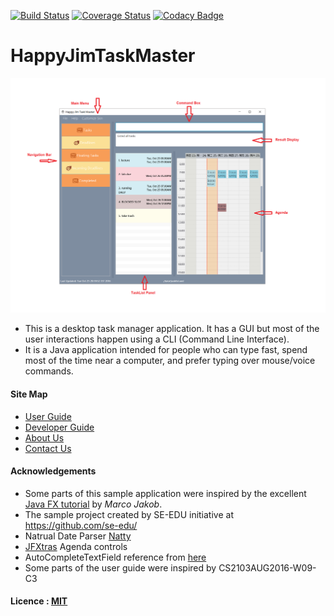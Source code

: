 [![Build Status](https://travis-ci.org/CS2103AUG2016-W09-C2/main.svg?branch=master)](https://travis-ci.org/CS2103AUG2016-W09-C2/main)
[![Coverage Status](https://coveralls.io/repos/github/CS2103AUG2016-W09-C2/main/badge.svg?branch=master)](https://coveralls.io/github/CS2103AUG2016-W09-C2/main?branch=master)
[![Codacy Badge](https://api.codacy.com/project/badge/Grade/57ca405c8cfb4a95b7b49cb6479573c5)](https://www.codacy.com/app/victoriaduanyc/main?utm_source=github.com&amp;utm_medium=referral&amp;utm_content=CS2103AUG2016-W09-C2/main&amp;utm_campaign=Badge_Grade)
# HappyJimTaskMaster

<img src="docs/images/UI.png" width="800"><br>

* This is a desktop task manager application. It has a GUI but most of the user interactions happen using 
  a CLI (Command Line Interface).
* It is a Java application intended for people who can type fast, spend most of the time near a computer, and prefer typing over mouse/voice commands.

#### Site Map
* [User Guide](docs/UserGuide.md) 
* [Developer Guide](docs/DeveloperGuide.md) 
* [About Us](docs/AboutUs.md)
* [Contact Us](docs/ContactUs.md)


#### Acknowledgements

* Some parts of this sample application were inspired by the excellent 
  [Java FX tutorial](http://code.makery.ch/library/javafx-8-tutorial/) by *Marco Jakob*. 
* The sample project created by SE-EDU initiative at https://github.com/se-edu/
* Natrual Date Parser [Natty](http://natty.joestelmach.com/)
* [JFXtras](http://jfxtras.org/) Agenda controls
* AutoCompleteTextField reference from [here](https://gist.github.com/floralvikings/10290131)
* Some parts of the user guide were inspired by CS2103AUG2016-W09-C3

#### Licence : [MIT](LICENSE)
